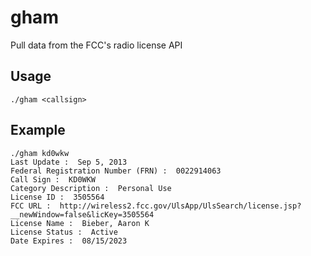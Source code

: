 gham
====

Pull data from the FCC's radio license API

Usage
-----

	./gham <callsign>


Example
-------

	./gham kd0wkw
	Last Update :  Sep 5, 2013
	Federal Registration Number (FRN) :  0022914063
	Call Sign :  KD0WKW
	Category Description :  Personal Use
	License ID :  3505564
	FCC URL :  http://wireless2.fcc.gov/UlsApp/UlsSearch/license.jsp?__newWindow=false&licKey=3505564
	License Name :  Bieber, Aaron K
	License Status :  Active
	Date Expires :  08/15/2023

